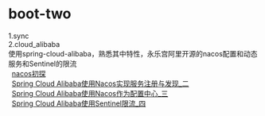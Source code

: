 # boot-two
1.sync  
2.cloud_alibaba   
  使用spring-cloud-alibaba，熟悉其中特性，永乐宫阿里开源的nacos配置和动态服务和Sentinel的限流  
  &ensp;[nacos初探](https://my.oschina.net/u/2277632/blog/3017229)  
  &ensp;[Spring Cloud Alibaba使用Nacos实现服务注册与发现_二](https://my.oschina.net/u/2277632/blog/3017256)  
  &ensp;[Spring Cloud Alibaba使用Nacos作为配置中心_三](https://my.oschina.net/u/2277632/blog/3017424)  
  &ensp;[Spring Cloud Alibaba使用Sentinel限流_四](https://my.oschina.net/u/2277632/blog/3017593)  
